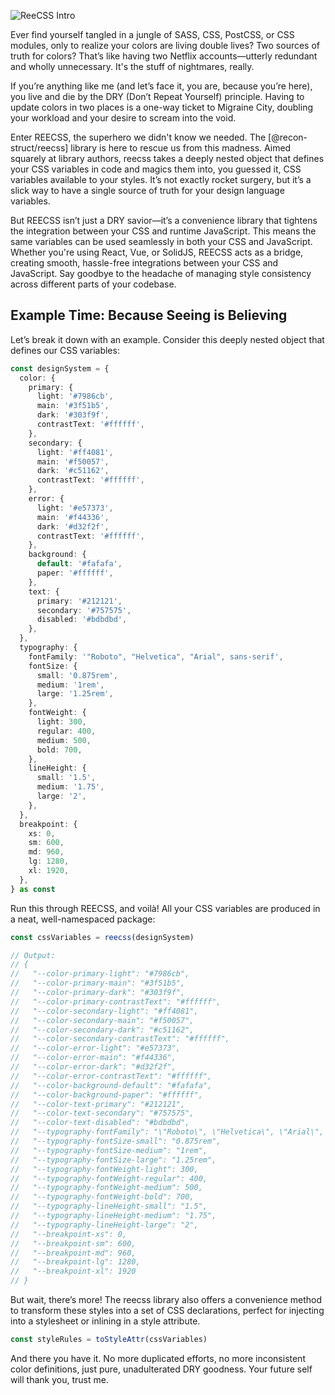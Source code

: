 ![ReeCSS
Intro](https://storage.googleapis.com/hox-io-blog-assets/2024-05-24-reecss.webp)

Ever find yourself tangled in a jungle of SASS, CSS, PostCSS, or CSS modules,
only to realize your colors are living double lives? Two sources of truth for
colors? That’s like having two Netflix accounts—utterly redundant and wholly
unnecessary. It's the stuff of nightmares, really.

If you’re anything like me (and let’s face it, you are, because you’re here),
you live and die by the DRY (Don’t Repeat Yourself) principle. Having to update
colors in two places is a one-way ticket to Migraine City, doubling your
workload and your desire to scream into the void.

Enter REECSS, the superhero we didn't know we needed. The [@recon-struct/reecss]
library is here to rescue us from this madness. Aimed squarely at library
authors, reecss takes a deeply nested object that defines your CSS variables in
code and magics them into, you guessed it, CSS variables available to your
styles. It’s not exactly rocket surgery, but it’s a slick way to have a single
source of truth for your design language variables.

But REECSS isn’t just a DRY savior—it’s a convenience library that tightens the
integration between your CSS and runtime JavaScript. This means the same
variables can be used seamlessly in both your CSS and JavaScript. Whether you're
using React, Vue, or SolidJS, REECSS acts as a bridge, creating smooth,
hassle-free integrations between your CSS and JavaScript. Say goodbye to the
headache of managing style consistency across different parts of your codebase.

## Example Time: Because Seeing is Believing

Let’s break it down with an example. Consider this deeply nested object that
defines our CSS variables:

```typescript
const designSystem = {
  color: {
    primary: {
      light: '#7986cb',
      main: '#3f51b5',
      dark: '#303f9f',
      contrastText: '#ffffff',
    },
    secondary: {
      light: '#ff4081',
      main: '#f50057',
      dark: '#c51162',
      contrastText: '#ffffff',
    },
    error: {
      light: '#e57373',
      main: '#f44336',
      dark: '#d32f2f',
      contrastText: '#ffffff',
    },
    background: {
      default: '#fafafa',
      paper: '#ffffff',
    },
    text: {
      primary: '#212121',
      secondary: '#757575',
      disabled: '#bdbdbd',
    },
  },
  typography: {
    fontFamily: '"Roboto", "Helvetica", "Arial", sans-serif',
    fontSize: {
      small: '0.875rem',
      medium: '1rem',
      large: '1.25rem',
    },
    fontWeight: {
      light: 300,
      regular: 400,
      medium: 500,
      bold: 700,
    },
    lineHeight: {
      small: '1.5',
      medium: '1.75',
      large: '2',
    },
  },
  breakpoint: {
    xs: 0,
    sm: 600,
    md: 960,
    lg: 1280,
    xl: 1920,
  },
} as const
```

Run this through REECSS, and voilà! All your CSS variables are produced in a
neat, well-namespaced package:

```typescript
const cssVariables = reecss(designSystem)

// Output:
// {
//   "--color-primary-light": "#7986cb",
//   "--color-primary-main": "#3f51b5",
//   "--color-primary-dark": "#303f9f",
//   "--color-primary-contrastText": "#ffffff",
//   "--color-secondary-light": "#ff4081",
//   "--color-secondary-main": "#f50057",
//   "--color-secondary-dark": "#c51162",
//   "--color-secondary-contrastText": "#ffffff",
//   "--color-error-light": "#e57373",
//   "--color-error-main": "#f44336",
//   "--color-error-dark": "#d32f2f",
//   "--color-error-contrastText": "#ffffff",
//   "--color-background-default": "#fafafa",
//   "--color-background-paper": "#ffffff",
//   "--color-text-primary": "#212121",
//   "--color-text-secondary": "#757575",
//   "--color-text-disabled": "#bdbdbd",
//   "--typography-fontFamily": "\"Roboto\", \"Helvetica\", \"Arial\", sans-serif",
//   "--typography-fontSize-small": "0.875rem",
//   "--typography-fontSize-medium": "1rem",
//   "--typography-fontSize-large": "1.25rem",
//   "--typography-fontWeight-light": 300,
//   "--typography-fontWeight-regular": 400,
//   "--typography-fontWeight-medium": 500,
//   "--typography-fontWeight-bold": 700,
//   "--typography-lineHeight-small": "1.5",
//   "--typography-lineHeight-medium": "1.75",
//   "--typography-lineHeight-large": "2",
//   "--breakpoint-xs": 0,
//   "--breakpoint-sm": 600,
//   "--breakpoint-md": 960,
//   "--breakpoint-lg": 1280,
//   "--breakpoint-xl": 1920
// }
```

But wait, there’s more! The reecss library also offers a convenience method to
transform these styles into a set of CSS declarations, perfect for injecting
into a stylesheet or inlining in a style attribute.

```typescript
const styleRules = toStyleAttr(cssVariables)
```

And there you have it. No more duplicated efforts, no more inconsistent color
definitions, just pure, unadulterated DRY goodness. Your future self will thank
you, trust me.
